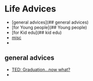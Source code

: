 # Life Advices
* [general advices](## general advices)
* [for Young people](## Young people)
* [for Kid edu](## kid edu)
* [misc](##misc)
* 
## general advices
* [TED: Graduation…now what?](http://www.ted.com/playlists/158/graduation_now_what?)
* 

